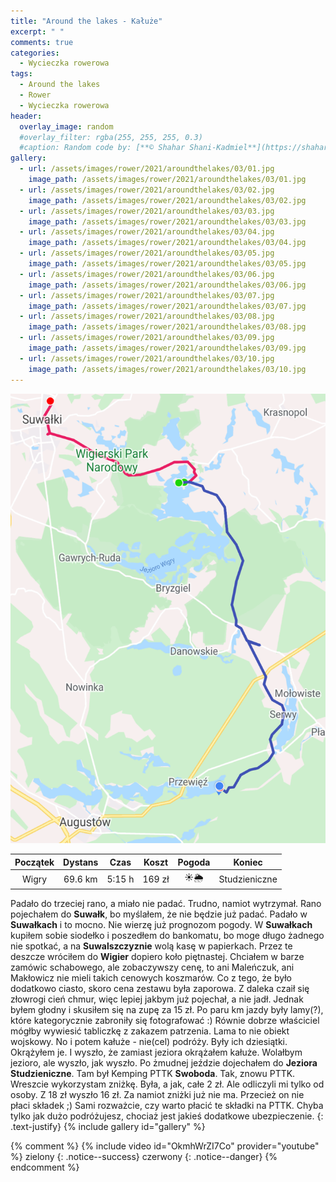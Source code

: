 ```yaml
---
title: "Around the lakes - Kałuże"
excerpt: " "
comments: true
categories:
  - Wycieczka rowerowa
tags:
  - Around the lakes
  - Rower  
  - Wycieczka rowerowa
header:
  overlay_image: random
  #overlay_filter: rgba(255, 255, 255, 0.3)
  #caption: Random code by: [**© Shahar Shani-Kadmiel**](https://shaharkadmiel.github.io)"
gallery:
  - url: /assets/images/rower/2021/aroundthelakes/03/01.jpg
    image_path: /assets/images/rower/2021/aroundthelakes/03/01.jpg
  - url: /assets/images/rower/2021/aroundthelakes/03/02.jpg
    image_path: /assets/images/rower/2021/aroundthelakes/03/02.jpg
  - url: /assets/images/rower/2021/aroundthelakes/03/03.jpg
    image_path: /assets/images/rower/2021/aroundthelakes/03/03.jpg
  - url: /assets/images/rower/2021/aroundthelakes/03/04.jpg
    image_path: /assets/images/rower/2021/aroundthelakes/03/04.jpg
  - url: /assets/images/rower/2021/aroundthelakes/03/05.jpg
    image_path: /assets/images/rower/2021/aroundthelakes/03/05.jpg
  - url: /assets/images/rower/2021/aroundthelakes/03/06.jpg
    image_path: /assets/images/rower/2021/aroundthelakes/03/06.jpg
  - url: /assets/images/rower/2021/aroundthelakes/03/07.jpg
    image_path: /assets/images/rower/2021/aroundthelakes/03/07.jpg
  - url: /assets/images/rower/2021/aroundthelakes/03/08.jpg
    image_path: /assets/images/rower/2021/aroundthelakes/03/08.jpg
  - url: /assets/images/rower/2021/aroundthelakes/03/09.jpg
    image_path: /assets/images/rower/2021/aroundthelakes/03/09.jpg
  - url: /assets/images/rower/2021/aroundthelakes/03/10.jpg
    image_path: /assets/images/rower/2021/aroundthelakes/03/10.jpg
---
```

![mapka](/assets/images/rower/2021/aroundthelakes/03/mapka.png)

|Początek|Dystans|Czas|Koszt|Pogoda|Koniec|
|:---:|:---:|:---:|:---:|:---:|:---:|
|Wigry|69.6 km|5:15 h|169 zł|☀️🌦️|Studzieniczne|

Padało do trzeciej rano, a miało nie padać. Trudno, namiot wytrzymał. Rano pojechałem do **Suwałk**, bo myślałem, że nie będzie już padać. Padało w **Suwałkach** i to mocno. Nie wierzę już prognozom pogody. W **Suwałkach** kupiłem sobie siodełko i poszedłem do bankomatu, bo moge długo żadnego nie spotkać, a na **Suwalszczyznie** wolą kasę w papierkach. Przez te deszcze wróciłem do **Wigier** dopiero koło piętnastej. Chciałem w barze zamówic schabowego, ale zobaczywszy cenę, to ani Maleńczuk, ani Makłowicz nie mieli takich cenowych koszmarów. Co z tego, że było dodatkowo ciasto, skoro cena zestawu była zaporowa. Z daleka czaił się złowrogi cień chmur, więc lepiej jakbym już pojechał, a nie jadł. Jednak byłem głodny i skusiłem się na zupę za 15 zł. Po paru km jazdy były lamy(?), które kategorycznie zabroniły się fotografować :) Równie dobrze właściciel mógłby wywiesić tabliczkę z zakazem patrzenia. Lama to nie obiekt wojskowy. No i potem kałuże - nie(cel) podróży. Były ich dziesiątki. Okrążyłem je. I wyszło, że zamiast jeziora okrążałem kałuże. Wolałbym jezioro, ale wyszło, jak wyszło. Po żmudnej jeździe dojechałem do **Jeziora Studzieniczne**. Tam był Kemping PTTK **Swoboda**. Tak, znowu PTTK. Wreszcie wykorzystam zniżkę. Była, a jak, całe 2 zł. Ale odliczyli mi tylko od osoby. Z 18 zł wyszło 16 zł. Za namiot zniżki już nie ma. Przecież on nie płaci składek ;) Sami rozważcie, czy warto płacić te składki na PTTK. Chyba tylko jak dużo podróżujesz, chociaż jest jakieś dodatkowe ubezpieczenie.
{: .text-justify}
{% include gallery id="gallery" %}

{% comment %}
{% include video id="OkmhWrZI7Co" provider="youtube" %}
zielony
{: .notice--success}
czerwony
{: .notice--danger}
{% endcomment %}
